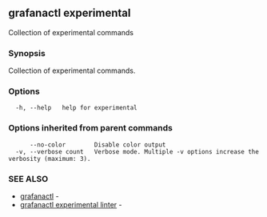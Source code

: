 ## grafanactl experimental

Collection of experimental commands

### Synopsis

Collection of experimental commands.

### Options

```
  -h, --help   help for experimental
```

### Options inherited from parent commands

```
      --no-color        Disable color output
  -v, --verbose count   Verbose mode. Multiple -v options increase the verbosity (maximum: 3).
```

### SEE ALSO

* [grafanactl](grafanactl.md)	 - 
* [grafanactl experimental linter](grafanactl_experimental_linter.md)	 - 


